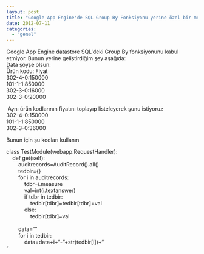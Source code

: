 ```yaml
---
layout: post
title: "Google App Engine'de SQL Group By Fonksiyonu yerine özel bir metodoloji"
date: 2012-07-11
categories: 
  - "genel"
---
```


Google App Engine datastore SQL'deki Group By fonksiyonunu kabul etmiyor. Bunun yerine geliştirdiğim şey aşağıda:  
Data şöyşe olsun:  
Ürün kodu: Fiyat  
302-4-0:150000  
101-1-1:850000  
302-3-0:16000  
302-3-0:20000  
  
 Aynı ürün kodlarının fiyatını toplayıp listeleyerek şunu istiyoruz   
302-4-0:150000  
101-1-1:850000  
302-3-0:36000  
  
  
Bunun için şu kodları kullanın   
  
  
  
  
class TestModule(webapp.RequestHandler):  
    def get(self):   
        auditrecords=AuditRecord().all()  
        tedbir={}  
        for i in auditrecords:  
            tdbr=i.measure  
            val=int(i.textanswer)  
            if tdbr in tedbir:  
                tedbir\[tdbr\]=tedbir\[tdbr\]+val  
            else:  
                tedbir\[tdbr\]=val  
         
        data=“”  
        for i in tedbir:  
            data=data+i+“-”+str(tedbir\[i\])+“  
”
